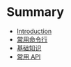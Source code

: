 # Summary

* [Introduction](README.md)
* [常用命令行](chapter1.md)
* [基础知识](ji-chu-zhi-shi.md)
* [常用 API](chang-yong-api.md)

